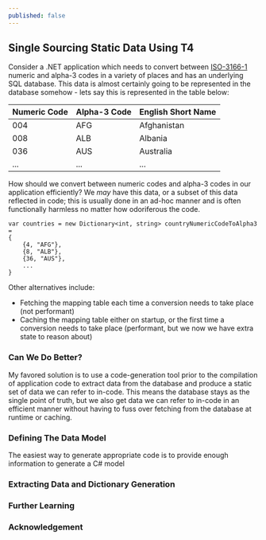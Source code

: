 ```yaml
---
published: false
---
```

## Single Sourcing Static Data Using T4

Consider a .NET application which needs to convert between [ISO-3166-1](https://en.wikipedia.org/wiki/ISO_3166-1) numeric and alpha-3 codes in a variety of places and has an underlying SQL database. This data is almost certainly going to be represented in the database somehow - lets say this is represented in the table below: 

| Numeric Code  | Alpha-3 Code  | English Short Name  |
| ------------- | ------------- | ------------------  |
| 004	        | AFG           | Afghanistan         |
| 008           | ALB           | Albania             |
| 036           | AUS           | Australia           |
| ...           | ...           | ...                 |

How should we convert between numeric codes and alpha-3 codes in our application efficiently? We _may_ have this data, or a subset of this data reflected in code; this is usually done in an ad-hoc manner and is often functionally harmless no matter how odoriferous the code.
```
var countries = new Dictionary<int, string> countryNumericCodeToAlpha3 =
{
	{4, "AFG"},
    {8, "ALB"},
    {36, "AUS"},
    ...
}

```

Other alternatives include:
- Fetching the mapping table each time a conversion needs to take place (not performant)
- Caching the mapping table either on startup, or the first time a conversion needs to take place (performant, but we now we have extra state to reason about)

### Can We Do Better?

My favored solution is to use a code-generation tool prior to the compilation of application code to extract data from the database and produce a static set of data we can refer to in-code. This means the database stays as the single point of truth, but we also get data we can refer to in-code in an efficient manner without having to fuss over fetching from the database at runtime or caching.

### Defining The Data Model

The easiest way to generate appropriate code is to provide enough information to generate a C# model

### Extracting Data and Dictionary Generation

### Further Learning

### Acknowledgement



